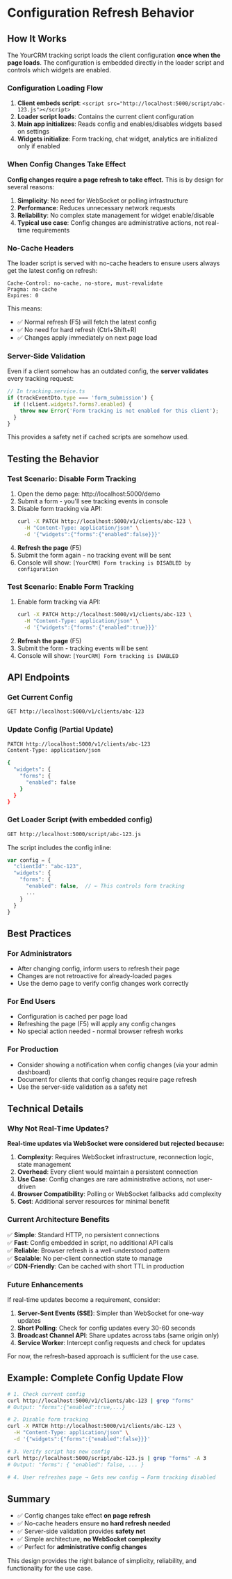 # Configuration Refresh Behavior

## How It Works

The YourCRM tracking script loads the client configuration **once when the page loads**. The configuration is embedded directly in the loader script and controls which widgets are enabled.

### Configuration Loading Flow

1. **Client embeds script**: `<script src="http://localhost:5000/script/abc-123.js"></script>`
2. **Loader script loads**: Contains the current client configuration
3. **Main app initializes**: Reads config and enables/disables widgets based on settings
4. **Widgets initialize**: Form tracking, chat widget, analytics are initialized only if enabled

### When Config Changes Take Effect

**Config changes require a page refresh to take effect.** This is by design for several reasons:

1. **Simplicity**: No need for WebSocket or polling infrastructure
2. **Performance**: Reduces unnecessary network requests
3. **Reliability**: No complex state management for widget enable/disable
4. **Typical use case**: Config changes are administrative actions, not real-time requirements

### No-Cache Headers

The loader script is served with no-cache headers to ensure users always get the latest config on refresh:

```http
Cache-Control: no-cache, no-store, must-revalidate
Pragma: no-cache
Expires: 0
```

This means:
- ✅ Normal refresh (F5) will fetch the latest config
- ✅ No need for hard refresh (Ctrl+Shift+R)
- ✅ Changes apply immediately on next page load

### Server-Side Validation

Even if a client somehow has an outdated config, the **server validates** every tracking request:

```typescript
// In tracking.service.ts
if (trackEventDto.type === 'form_submission') {
  if (!client.widgets?.forms?.enabled) {
    throw new Error('Form tracking is not enabled for this client');
  }
}
```

This provides a safety net if cached scripts are somehow used.

## Testing the Behavior

### Test Scenario: Disable Form Tracking

1. Open the demo page: http://localhost:5000/demo
2. Submit a form - you'll see tracking events in console
3. Disable form tracking via API:
   ```bash
   curl -X PATCH http://localhost:5000/v1/clients/abc-123 \
     -H "Content-Type: application/json" \
     -d '{"widgets":{"forms":{"enabled":false}}}'
   ```
4. **Refresh the page** (F5)
5. Submit the form again - no tracking event will be sent
6. Console will show: `[YourCRM] Form tracking is DISABLED by configuration`

### Test Scenario: Enable Form Tracking

1. Enable form tracking via API:
   ```bash
   curl -X PATCH http://localhost:5000/v1/clients/abc-123 \
     -H "Content-Type: application/json" \
     -d '{"widgets":{"forms":{"enabled":true}}}'
   ```
2. **Refresh the page** (F5)
3. Submit the form - tracking events will be sent
4. Console will show: `[YourCRM] Form tracking is ENABLED`

## API Endpoints

### Get Current Config
```bash
GET http://localhost:5000/v1/clients/abc-123
```

### Update Config (Partial Update)
```bash
PATCH http://localhost:5000/v1/clients/abc-123
Content-Type: application/json

{
  "widgets": {
    "forms": {
      "enabled": false
    }
  }
}
```

### Get Loader Script (with embedded config)
```bash
GET http://localhost:5000/script/abc-123.js
```

The script includes the config inline:
```javascript
var config = {
  "clientId": "abc-123",
  "widgets": {
    "forms": {
      "enabled": false,  // ← This controls form tracking
      ...
    }
  }
}
```

## Best Practices

### For Administrators
- After changing config, inform users to refresh their page
- Changes are not retroactive for already-loaded pages
- Use the demo page to verify config changes work correctly

### For End Users
- Configuration is cached per page load
- Refreshing the page (F5) will apply any config changes
- No special action needed - normal browser refresh works

### For Production
- Consider showing a notification when config changes (via your admin dashboard)
- Document for clients that config changes require page refresh
- Use the server-side validation as a safety net

## Technical Details

### Why Not Real-Time Updates?

**Real-time updates via WebSocket were considered but rejected because:**

1. **Complexity**: Requires WebSocket infrastructure, reconnection logic, state management
2. **Overhead**: Every client would maintain a persistent connection
3. **Use Case**: Config changes are rare administrative actions, not user-driven
4. **Browser Compatibility**: Polling or WebSocket fallbacks add complexity
5. **Cost**: Additional server resources for minimal benefit

### Current Architecture Benefits

✅ **Simple**: Standard HTTP, no persistent connections  
✅ **Fast**: Config embedded in script, no additional API calls  
✅ **Reliable**: Browser refresh is a well-understood pattern  
✅ **Scalable**: No per-client connection state to manage  
✅ **CDN-Friendly**: Can be cached with short TTL in production  

### Future Enhancements

If real-time updates become a requirement, consider:

1. **Server-Sent Events (SSE)**: Simpler than WebSocket for one-way updates
2. **Short Polling**: Check for config updates every 30-60 seconds
3. **Broadcast Channel API**: Share updates across tabs (same origin only)
4. **Service Worker**: Intercept config requests and check for updates

For now, the refresh-based approach is sufficient for the use case.

## Example: Complete Config Update Flow

```bash
# 1. Check current config
curl http://localhost:5000/v1/clients/abc-123 | grep "forms"
# Output: "forms":{"enabled":true,...}

# 2. Disable form tracking
curl -X PATCH http://localhost:5000/v1/clients/abc-123 \
  -H "Content-Type: application/json" \
  -d '{"widgets":{"forms":{"enabled":false}}}'

# 3. Verify script has new config
curl http://localhost:5000/script/abc-123.js | grep "forms" -A 3
# Output: "forms": { "enabled": false, ... }

# 4. User refreshes page → Gets new config → Form tracking disabled
```

## Summary

- ✅ Config changes take effect **on page refresh**
- ✅ No-cache headers ensure **no hard refresh needed**
- ✅ Server-side validation provides **safety net**
- ✅ Simple architecture, **no WebSocket complexity**
- ✅ Perfect for **administrative config changes**

This design provides the right balance of simplicity, reliability, and functionality for the use case.
